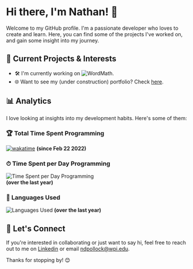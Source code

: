 # Hi there, I'm Nathan! 👋

Welcome to my GitHub profile. I'm a passionate developer who loves to create and learn. Here, you can find some of the projects I've worked on, and gain some insight into my journey.

## 🌱 Current Projects & Interests

- 🛠 I'm currently working on ![WordMath](https://github.com/npollock14/WordMath).
- 🌐 Want to see my (under construction) portfolio? Check [here](https://nathanpollock.com).

## 📊 Analytics

I love looking at insights into my development habits. Here's some of them:

### 🏆 Total Time Spent Programming

[![wakatime](https://wakatime.com/badge/user/9e2b9f16-b802-4b37-95f2-492dbbff2784.svg)](https://wakatime.com/@9e2b9f16-b802-4b37-95f2-492dbbff2784)
**(since Feb 22 2022)**


### ⏱ Time Spent per Day Programming

![Time Spent per Day Programming](https://wakatime.com/share/@NathanP/3866909d-5aa6-4900-917b-715b4d87215c.svg)         
**(over the last year)**

### 🌈 Languages Used 

![Languages Used](https://wakatime.com/share/@NathanP/a8a55e0f-468f-4a73-a069-6e08bdc5ed36.svg)
**(over the last year)**

## 🤝 Let's Connect

If you're interested in collaborating or just want to say hi, feel free to reach out to me on [Linkedin](https://www.linkedin.com/in/nathanpollock14/) or email [ndpollock@wpi.edu](mailto:ndpollock@wpi.edu).

Thanks for stopping by! 😊
